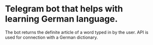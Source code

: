 # Telegram bot that helps with learning German language.

The bot returns the definite article of a word typed in by the user. API is used for connection with a German dictionary.

